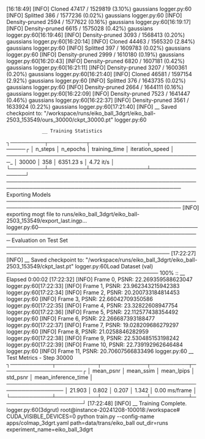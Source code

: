[16:18:49] [INFO] Cloned 47417 / 1529819 (3.10%) gaussians                                                                                                                                            logger.py:60           [INFO] Splitted 386 / 1577236 (0.02%) gaussians                                                                                                                                            logger.py:60           [INFO] Density-pruned 2594 / 1577622 (0.16%) gaussians                                                                                                                                     logger.py:60[16:19:17] [INFO] Density-pruned 6615 / 1575028 (0.42%) gaussians                                                                                                                                     logger.py:60[16:19:46] [INFO] Density-pruned 3093 / 1568413 (0.20%) gaussians                                                                                                                                     logger.py:60[16:20:14] [INFO] Cloned 44463 / 1565320 (2.84%) gaussians                                                                                                                                            logger.py:60           [INFO] Splitted 397 / 1609783 (0.02%) gaussians                                                                                                                                            logger.py:60           [INFO] Density-pruned 2999 / 1610180 (0.19%) gaussians                                                                                                                                     logger.py:60[16:20:43] [INFO] Density-pruned 6820 / 1607181 (0.42%) gaussians                                                                                                                                     logger.py:60[16:21:11] [INFO] Density-pruned 3207 / 1600361 (0.20%) gaussians                                                                                                                                     logger.py:60[16:21:40] [INFO] Cloned 46581 / 1597154 (2.92%) gaussians                                                                                                                                            logger.py:60           [INFO] Splitted 376 / 1643735 (0.02%) gaussians                                                                                                                                            logger.py:60           [INFO] Density-pruned 2664 / 1644111 (0.16%) gaussians                                                                                                                                     logger.py:60[16:22:09] [INFO] Density-pruned 7523 / 1641447 (0.46%) gaussians                                                                                                                                     logger.py:60[16:22:37] [INFO] Density-pruned 3561 / 1633924 (0.22%) gaussians                                                                                                                                     logger.py:60[17:21:40] [INFO] __ Saved checkpoint to: "/workspace/runs/eiko_ball_3dgrt/eiko_ball-2503_153549/ours_30000/ckpt_30000.pt"                                                                            logger.py:60

                 __ Training Statistics
┐─────────┬──────────┬───────────────┬─────────────────┌                                                                                                                                                          │ n_steps │ n_epochs │ training_time │ iteration_speed │
_─────────_──────────_───────────────_─────────────────_                                                                                                                                                          │ 30000   │ 358      │ 6351.23 s     │ 4.72 it/s       │
└─────────┴──────────┴───────────────┴─────────────────┘                                                                                                                                                          ──────────────────────────────────────────────────────────────────────────────────────────────── Exporting Models ────────────────────────────────────────────────────────────────────────────────────────────────
           [INFO] exporting mogt file to runs/eiko_ball_3dgrt/eiko_ball-2503_153549/export_last.ingp...                                                                                               logger.py:60───────────────────────────────────────────────────────────────────────────────────────────── Evaluation on Test Set ─────────────────────────────────────────────────────────────────────────────────────────────
[17:22:27] [INFO] __ Saved checkpoint to: "/workspace/runs/eiko_ball_3dgrt/eiko_ball-2503_153549/ckpt_last.pt"                                                                                        logger.py:60Load Dataset (val) ──────────────────────────────────────── 100% :: __ Elapsed 0:00:02
[17:22:32] [INFO] Frame 0, PSNR: 22.269359588623047                                                                                                                                                   logger.py:60[17:22:33] [INFO] Frame 1, PSNR: 23.962343215942383                                                                                                                                                   logger.py:60[17:22:34] [INFO] Frame 2, PSNR: 20.200733184814453                                                                                                                                                   logger.py:60           [INFO] Frame 3, PSNR: 22.66042709350586                                                                                                                                                    logger.py:60[17:22:35] [INFO] Frame 4, PSNR: 23.32822608947754                                                                                                                                                    logger.py:60[17:22:36] [INFO] Frame 5, PSNR: 22.112577438354492                                                                                                                                                   logger.py:60           [INFO] Frame 6, PSNR: 22.266687393188477                                                                                                                                                   logger.py:60[17:22:37] [INFO] Frame 7, PSNR: 19.028209686279297                                                                                                                                                   logger.py:60           [INFO] Frame 8, PSNR: 21.0258846282959                                                                                                                                                     logger.py:60[17:22:38] [INFO] Frame 9, PSNR: 22.530485153198242                                                                                                                                                   logger.py:60[17:22:39] [INFO] Frame 10, PSNR: 22.739192962646484                                                                                                                                                  logger.py:60           [INFO] Frame 11, PSNR: 20.70607566833496                                                                                                                                                   logger.py:60
                     __ Test Metrics - Step 30000
┐───────────┬───────────┬────────────┬──────────┬─────────────────────┌
│ mean_psnr │ mean_ssim │ mean_lpips │ std_psnr │ mean_inference_time │
_───────────_───────────_────────────_──────────_─────────────────────_
│ 21.903    │ 0.802     │ 0.207      │ 1.342    │ 0.00 ms/frame       │
└───────────┴───────────┴────────────┴──────────┴─────────────────────┘
[17:22:48] [INFO] __ Training Complete.                                                                                                                                                               logger.py:60(3dgrut) root@instance-20241208-100018:/workspace# CUDA_VISIBLE_DEVICES=0 python train.py --config-name apps/colmap_3dgrt.yaml path=data/trans/eiko_ball out_dir=runs experiment_name=eiko_ball_3dgrt